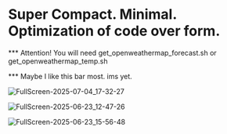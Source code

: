 # Super Compact. Minimal. Optimization of code over form.

*** Attention! You will need get_openweathermap_forecast.sh or get_openweathermap_temp.sh

*** Maybe I like this bar most. ims yet.

![FullScreen-2025-07-04_17-32-27](https://github.com/user-attachments/assets/78cdddac-0921-4ee7-be8a-c542ecae3178)

![FullScreen-2025-06-23_12-47-26](https://github.com/user-attachments/assets/a32531f0-f231-4695-804b-be9c16992b23)

![FullScreen-2025-06-23_15-56-48](https://github.com/user-attachments/assets/0763392d-a5d1-4dc2-9931-7add172af7f1)

